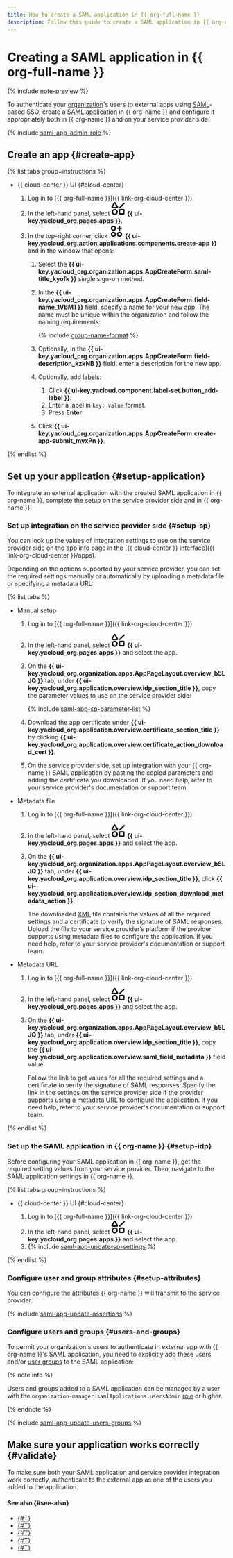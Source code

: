 ```yaml
---
title: How to create a SAML application in {{ org-full-name }}
description: Follow this guide to create a SAML application in {{ org-name }} to authenticate your organization's users to external apps using SAML-based single sign-on (SSO).
---
```


# Creating a SAML application in {{ org-full-name }}

{% include [note-preview](../../../_includes/note-preview.md) %}

To authenticate your [organization](../../concepts/organization.md)'s users to external apps using [SAML](https://en.wikipedia.org/wiki/Security_Assertion_Markup_Language)-based SSO, create a [SAML application](../../concepts/applications.md#saml) in {{ org-name }} and configure it appropriately both in {{ org-name }} and on your service provider side.

{% include [saml-app-admin-role](../../../_includes/organization/saml-app-admin-role.md) %}

## Create an app {#create-app}

{% list tabs group=instructions %}

- {{ cloud-center }} UI {#cloud-center}

  1. Log in to [{{ org-full-name }}]({{ link-org-cloud-center }}).
  1. In the left-hand panel, select ![shapes-4](../../../_assets/console-icons/shapes-4.svg) **{{ ui-key.yacloud_org.pages.apps }}**.
  1. In the top-right corner, click ![Circles3Plus](../../../_assets/console-icons/circles-3-plus.svg) **{{ ui-key.yacloud_org.action.applications.components.create-app }}** and in the window that opens:
      1. Select the **{{ ui-key.yacloud_org.organization.apps.AppCreateForm.saml-title_kyofk }}** single sign-on method.
      1. In the **{{ ui-key.yacloud_org.organization.apps.AppCreateForm.field-name_1VbM1 }}** field, specify a name for your new app. The name must be unique within the organization and follow the naming requirements:

          {% include [group-name-format](../../../_includes/organization/group-name-format.md) %}

      1. Optionally, in the **{{ ui-key.yacloud_org.organization.apps.AppCreateForm.field-description_kzkNB }}** field, enter a description for the new app.
      1. Optionally, add [labels](../../../resource-manager/concepts/labels.md):

          1. Click **{{ ui-key.yacloud.component.label-set.button_add-label }}**.
          1. Enter a label in `key: value` format.
          1. Press **Enter**.
      1. Click **{{ ui-key.yacloud_org.organization.apps.AppCreateForm.create-app-submit_myxPn }}**.

{% endlist %}

## Set up your application {#setup-application}

To integrate an external application with the created SAML application in {{ org-name }}, complete the setup on the service provider side and in {{ org-name }}.

### Set up integration on the service provider side {#setup-sp}

You can look up the values of integration settings to use on the service provider side on the app info page in the [{{ cloud-center }} interface]({{ link-org-cloud-center }}/apps).

Depending on the options supported by your service provider, you can set the required settings manually or automatically by uploading a metadata file or specifying a metadata URL:

{% list tabs %}

- Manual setup

  1. Log in to [{{ org-full-name }}]({{ link-org-cloud-center }}).
  1. In the left-hand panel, select ![shapes-4](../../../_assets/console-icons/shapes-4.svg) **{{ ui-key.yacloud_org.pages.apps }}** and select the app.
  1. On the **{{ ui-key.yacloud_org.organization.apps.AppPageLayout.overview_b5LJQ }}** tab, under **{{ ui-key.yacloud_org.application.overview.idp_section_title }}**, copy the parameter values to use on the service provider side:

      {% include [saml-app-sp-parameter-list](../../../_includes/organization/saml-app-sp-parameter-list.md) %}

  1. Download the app certificate under **{{ ui-key.yacloud_org.application.overview.certificate_section_title }}** by clicking **{{ ui-key.yacloud_org.application.overview.certificate_action_download_cert }}**.
  1. On the service provider side, set up integration with your {{ org-name }} SAML application by pasting the copied parameters and adding the certificate you downloaded. If you need help, refer to your service provider's documentation or support team.

- Metadata file

  1. Log in to [{{ org-full-name }}]({{ link-org-cloud-center }}).
  1. In the left-hand panel, select ![shapes-4](../../../_assets/console-icons/shapes-4.svg) **{{ ui-key.yacloud_org.pages.apps }}** and select the app.
  1. On the **{{ ui-key.yacloud_org.organization.apps.AppPageLayout.overview_b5LJQ }}** tab, under **{{ ui-key.yacloud_org.application.overview.idp_section_title }}**, click **{{ ui-key.yacloud_org.application.overview.idp_section_download_metadata_action }}**.

      The downloaded [XML](https://en.wikipedia.org/wiki/XML) file contains the values of all the required settings and a certificate to verify the signature of SAML responses. Upload the file to your service provider’s platform if the provider supports using metadata files to configure the application. If you need help, refer to your service provider's documentation or support team.

- Metadata URL

  1. Log in to [{{ org-full-name }}]({{ link-org-cloud-center }}).
  1. In the left-hand panel, select ![shapes-4](../../../_assets/console-icons/shapes-4.svg) **{{ ui-key.yacloud_org.pages.apps }}** and select the app.
  1. On the **{{ ui-key.yacloud_org.organization.apps.AppPageLayout.overview_b5LJQ }}** tab, under **{{ ui-key.yacloud_org.application.overview.idp_section_title }}**, copy the **{{ ui-key.yacloud_org.application.overview.saml_field_metadata }}** field value.

      Follow the link to get values for all the required settings and a certificate to verify the signature of SAML responses. Specify the link in the settings on the service provider side if the provider supports using a metadata URL to configure the application. If you need help, refer to your service provider's documentation or support team.

{% endlist %}

### Set up the SAML application in {{ org-name }} {#setup-idp}

Before configuring your SAML application in {{ org-name }}, get the required setting values from your service provider. Then, navigate to the SAML application settings in {{ org-name }}.

{% list tabs group=instructions %}

- {{ cloud-center }} UI {#cloud-center}

  1. Log in to [{{ org-full-name }}]({{ link-org-cloud-center }}).
  1. In the left-hand panel, select ![shapes-4](../../../_assets/console-icons/shapes-4.svg) **{{ ui-key.yacloud_org.pages.apps }}** and select the app.
  1. {% include [saml-app-update-sp-settings](../../../_includes/organization/saml-app-update-sp-settings.md) %}

{% endlist %}

### Configure user and group attributes {#setup-attributes}

You can configure the attributes {{ org-name }} will transmit to the service provider:

{% include [saml-app-update-assertions](../../../_includes/organization/saml-app-update-assertions.md) %}

### Configure users and groups {#users-and-groups}

To permit your organization's users to authenticate in external app with {{ org-name }}'s SAML application, you need to explicitly add these users and/or [user groups](../../concepts/groups.md) to the SAML application:

{% note info %}

Users and groups added to a SAML application can be managed by a user with the `organization-manager.samlApplications.usersAdmin` [role](../../security/index.md#organization-manager-samlApplications-usersAdmin) or higher.

{% endnote %}

{% include [saml-app-update-users-groups](../../../_includes/organization/saml-app-update-users-groups.md) %}

## Make sure your application works correctly {#validate}

To make sure both your SAML application and service provider integration work correctly, authenticate to the external app as one of the users you added to the application.

#### See also {#see-also}

* [{#T}](./saml-update.md)
* [{#T}](./saml-deactivate-remove.md)
* [{#T}](../add-account.md)
* [{#T}](../../concepts/applications.md)
* [{#T}](../manage-groups.md)